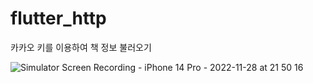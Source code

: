 # flutter_http

카카오 키를 이용하여 책 정보 불러오기


![Simulator Screen Recording - iPhone 14 Pro - 2022-11-28 at 21 50 16](https://user-images.githubusercontent.com/102011608/204282259-41e90378-6b3a-4786-b0b1-e9ee1a1fceb1.gif)
